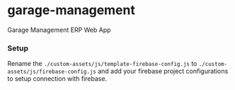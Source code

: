 # garage-management

Garage Management ERP Web App

### Setup

Rename the `./custom-assets/js/template-firebase-config.js` to `./custom-assets/js/firebase-config.js` and add your firebase project configurations to setup connection with firebase.
